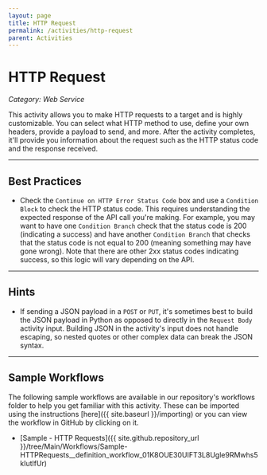 ```yaml
---
layout: page
title: HTTP Request
permalink: /activities/http-request
parent: Activities
---
```


# HTTP Request
*Category: Web Service*

This activity allows you to make HTTP requests to a target and is highly customizable. You can select what HTTP method to use, define your own headers, provide a payload to send, and more. After the activity completes, it'll provide you information about the request such as the HTTP status code and the response received.

---

## Best Practices
* Check the `Continue on HTTP Error Status Code` box and use a `Condition Block` to check the HTTP status code. This requires understanding the expected response of the API call you're making. For example, you may want to have one `Condition Branch` check that the status code is 200 (indicating a success) and have another `Condition Branch` that checks that the status code is not equal to 200 (meaning something may have gone wrong). Note that there are other 2xx status codes indicating success, so this logic will vary depending on the API.

---

## Hints
* If sending a JSON payload in a `POST` or `PUT`, it's sometimes best to build the JSON payload in Python as opposed to directly in the `Request Body` activity input. Building JSON in the activity's input does not handle escaping, so nested quotes or other complex data can break the JSON syntax.

---

## Sample Workflows
The following sample workflows are available in our repository's workflows folder to help you get familiar with this activity. These can be imported using the instructions [here]({{ site.baseurl }}/importing) or you can view the workflow in GitHub by clicking on it.

* [Sample - HTTP Requests]({{ site.github.repository_url }}/tree/Main/Workflows/Sample-HTTPRequests__definition_workflow_01K8OUE30UIFT3L8Ugle9RMwhs5kIutlfUr)